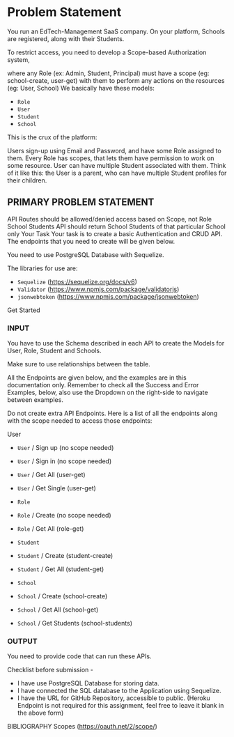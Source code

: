 # Problem Statement

You run an EdTech-Management SaaS company. On your platform, Schools are registered, along with their Students.

To restrict access, you need to develop a Scope-based Authorization system,

where any Role (ex: Admin, Student, Principal)
must have a scope (eg: school-create, user-get) with them
to perform any actions on the resources (eg: User, School)
We basically have these models:

- `Role`
- `User`
- `Student`
- `School`

This is the crux of the platform:

Users sign-up using Email and Password, and have some Role assigned to them.
Every Role has scopes, that lets them have permission to work on some resource.
User can have multiple Student associated with them. Think of it like this: the User is a parent, who can have multiple Student profiles for their children.

## PRIMARY PROBLEM STATEMENT

API Routes should be allowed/denied access based on Scope, not Role
School Students API should return School Students of that particular School only
Your Task
Your task is to create a basic Authentication and CRUD API. The endpoints that you need to create will be given below.

You need to use PostgreSQL Database with Sequelize.

The libraries for use are:

- `Sequelize` (<https://sequelize.org/docs/v6>)
- `Validator` (<https://www.npmjs.com/package/validatorjs>)
- `jsonwebtoken` (<https://www.npmjs.com/package/jsonwebtoken>)

Get Started

### INPUT

You have to use the Schema described in each API to create the Models for User, Role, Student and Schools.

Make sure to use relationships between the table.

All the Endpoints are given below, and the examples are in this documentation only. Remember to check all the Success and Error Examples, below, also use the Dropdown on the right-side to navigate between examples.

Do not create extra API Endpoints. Here is a list of all the endpoints along with the scope needed to access those endpoints:

User

- `User` / Sign up (no scope needed)
- `User` / Sign in (no scope needed)
- `User` / Get All (user-get)
- `User` / Get Single (user-get)
- `Role`

- `Role` / Create (no scope needed)
- `Role` / Get All (role-get)
- `Student`

- `Student` / Create (student-create)
- `Student` / Get All (student-get)
- `School`

- `School` / Create (school-create)
- `School` / Get All (school-get)
- `School` / Get Students (school-students)

### OUTPUT

You need to provide code that can run these APIs.

Checklist before submission -

- I have use PostgreSQL Database for storing data.
- I have connected the SQL database to the Application using Sequelize.
- I have the URL for GitHub Repository, accessible to public.
(Heroku Endpoint is not required for this assignment, feel free to leave it blank in the above form)

BIBLIOGRAPHY
Scopes (<https://oauth.net/2/scope/>)
